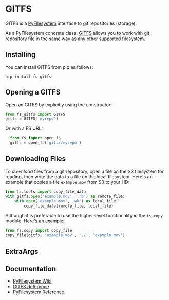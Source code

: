# GITFS

GITFS is a [PyFilesystem](https://www.pyfilesystem.org/) interface to
git repositories (storage).

As a PyFilesystem concrete class, [GITFS](http://fs-gitfs.readthedocs.io/en/latest/) allows
you to work with git repository file in the same way as any other supported filesystem.

## Installing

You can install GITFS from pip as follows:

```
pip install fs-gitfs
```

## Opening a GITFS

Open an GITFS by explicitly using the constructor:

```python
from fs_gitfs import GITFS
gitfs = GITFS('myrepo')
```

Or with a FS URL:

```python
  from fs import open_fs
  gitfs = open_fs('git://myrepo')
```

## Downloading Files

To *download* files from a git repository, open a file on the S3
filesystem for reading, then write the data to a file on the local
filesystem. Here's an example that copies a file `example.mov` from
S3 to your HD:

```python
from fs.tools import copy_file_data
with gitfs.open('example.mov', 'rb') as remote_file:
    with open('example.mov', 'wb') as local_file:
        copy_file_data(remote_file, local_file)
```

Although it is preferable to use the higher-level functionality in the
`fs.copy` module. Here's an example:

```python
from fs.copy import copy_file
copy_file(gitfs, 'example.mov', './', 'example.mov')
```

## ExtraArgs


## Documentation

- [PyFilesystem Wiki](https://www.pyfilesystem.org)
- [GITFS Reference](http://fs-gitfs.readthedocs.io/en/latest/)
- [PyFilesystem Reference](https://docs.pyfilesystem.org/en/latest/reference/base.html)
